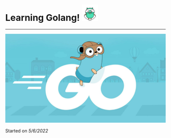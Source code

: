 # Learning Golang!  <img src="images/jumpRope.gif" width="50">
___

![golang](images/golang.jpg)

Started on _5/6/2022_
